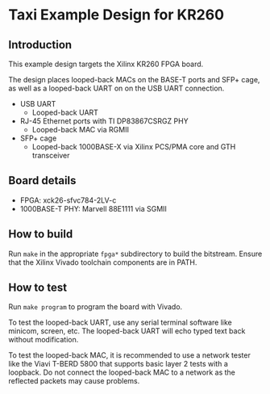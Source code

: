 # Taxi Example Design for KR260

## Introduction

This example design targets the Xilinx KR260 FPGA board.

The design places looped-back MACs on the BASE-T ports and SFP+ cage, as well as a looped-back UART on on the USB UART connection.

*  USB UART
    *  Looped-back UART
*  RJ-45 Ethernet ports with TI DP83867CSRGZ PHY
    *  Looped-back MAC via RGMII
*  SFP+ cage
    *  Looped-back 1000BASE-X via Xilinx PCS/PMA core and GTH transceiver

## Board details

*  FPGA: xck26-sfvc784-2LV-c
*  1000BASE-T PHY: Marvell 88E1111 via SGMII

## How to build

Run `make` in the appropriate `fpga*` subdirectory to build the bitstream.  Ensure that the Xilinx Vivado toolchain components are in PATH.

## How to test

Run `make program` to program the board with Vivado.

To test the looped-back UART, use any serial terminal software like minicom, screen, etc.  The looped-back UART will echo typed text back without modification.

To test the looped-back MAC, it is recommended to use a network tester like the Viavi T-BERD 5800 that supports basic layer 2 tests with a loopback.  Do not connect the looped-back MAC to a network as the reflected packets may cause problems.
